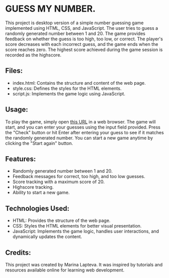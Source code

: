 # GUESS MY NUMBER.

This project is desktop version of a simple number guessing game implemented using HTML, CSS, and JavaScript. 
The user tries to guess a randomly generated number between 1 and 20. The game provides feedback on whether the guess is too high, too low, or correct. 
The player's score decreases with each incorrect guess, and the game ends when the score reaches zero. 
The highest score achieved during the game session is recorded as the highscore.

## Files:
- index.html: Contains the structure and content of the web page.
- style.css: Defines the styles for the HTML elements.
- script.js: Implements the game logic using JavaScript.

## Usage:

To play the game, simply open [this URL](https://guess-my-number11.netlify.app/) in a web browser. 
The game will start, and you can enter your guesses using the input field provided. 
Press the "Check" button or hit Enter after entering your guess to see if it matches the randomly generated number. 
You can start a new game anytime by clicking the "Start again" button.

## Features:
- Randomly generated number between 1 and 20.
- Feedback messages for correct, too high, and too low guesses.
- Score tracking with a maximum score of 20.
- Highscore tracking.
- Ability to start a new game.

## Technologies Used:
- HTML: Provides the structure of the web page.
- CSS: Styles the HTML elements for better visual presentation.
- JavaScript: Implements the game logic, handles user interactions, and dynamically updates the content.

## Credits:
This project was created by Marina Lapteva. It was inspired by tutorials and resources available online for learning web development.
